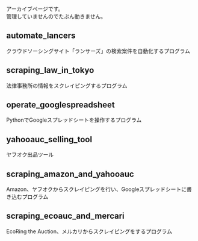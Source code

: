 アーカイブページです。  
管理していませんのでたぶん動きません。

## automate_lancers
クラウドソーシングサイト「ランサーズ」の検索案件を自動化するプログラム



## scraping_law_in_tokyo
法律事務所の情報をスクレイピングするプログラム



## operate_googlespreadsheet
PythonでGoogleスプレッドシートを操作するプログラム



## yahooauc_selling_tool
ヤフオク出品ツール



## scraping_amazon_and_yahooauc
Amazon、ヤフオクからスクレイピングを行い、Googleスプレッドシートに書き込むプログラム



## scraping_ecoauc_and_mercari
EcoRing the Auction、メルカリからスクレイピングをするプログラム
